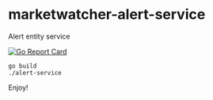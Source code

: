 # marketwatcher-alert-service

Alert entity service

[![Go Report Card](https://goreportcard.com/badge/github.com/ThoughtWorksTurkey/marketwatcher-alert-service)](https://goreportcard.com/report/github.com/ThoughtWorksTurkey/marketwatcher-alert-service)

```
go build
./alert-service
```

Enjoy!
